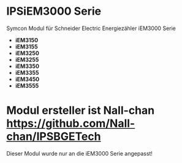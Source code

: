 # IPSiEM3000 Serie

Symcon Modul für Schneider Electric Energiezähler iEM3000 Serie

- __iEM3150__  
- __iEM3155__  
- __iEM3250__  
- __iEM3255__  
- __iEM3350__  
- __iEM3355__  
- __iEM3450__  
- __iEM3555__ 

# Modul ersteller ist Nall-chan https://github.com/Nall-chan/IPSBGETech
Dieser Modul wurde nur an die iEM3000 Serie angepasst!
